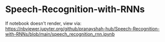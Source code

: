 # Speech-Recognition-with-RNNs
If notebook doesn't render, view via: https://nbviewer.jupyter.org/github/pranayshah-hub/Speech-Recognition-with-RNNs/blob/main/speech_recognition_rnn.ipynb
